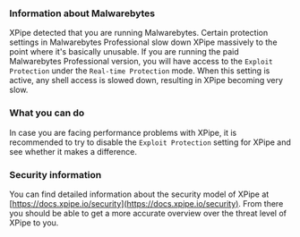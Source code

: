 ### Information about Malwarebytes

XPipe detected that you are running Malwarebytes. Certain protection settings in Malwarebytes Professional slow down XPipe massively to the point where it's basically unusable.
If you are running the paid Malwarebytes Professional version, you will have access to the `Exploit Protection` under the `Real-time Protection` mode. When this setting is active, any shell access is slowed down, resulting in XPipe becoming very slow.

### What you can do

In case you are facing performance problems with XPipe, it is recommended to try to disable the `Exploit Protection` setting for XPipe and see whether it makes a difference. 

### Security information

You can find detailed information about the security model of XPipe at [https://docs.xpipe.io/security](https://docs.xpipe.io/security). From there you should be able to get a more accurate overview over the threat level of XPipe to you.